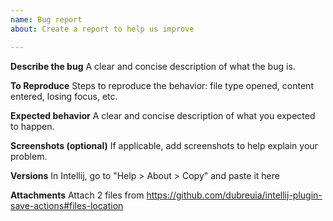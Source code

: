 ```yaml
---
name: Bug report
about: Create a report to help us improve

---
```


**Describe the bug**
A clear and concise description of what the bug is.

**To Reproduce**
Steps to reproduce the behavior: file type opened, content entered, losing focus, etc.

**Expected behavior**
A clear and concise description of what you expected to happen.

**Screenshots (optional)**
If applicable, add screenshots to help explain your problem.

**Versions**
In Intellij, go to "Help > About > Copy" and paste it here

**Attachments**
Attach 2 files from https://github.com/dubreuia/intellij-plugin-save-actions#files-location
